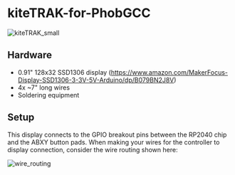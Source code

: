 # kiteTRAK-for-PhobGCC

![kiteTRAK_small](https://github.com/kiteCTRL/kiteTRAK-for-PhobGCC/assets/68704631/4c2265f8-7842-4f7e-8d78-8f7caa818333)

## Hardware
* 0.91" 128x32 SSD1306 display (https://www.amazon.com/MakerFocus-Display-SSD1306-3-3V-5V-Arduino/dp/B079BN2J8V)
* 4x ~7" long wires
* Soldering equipment

## Setup
This display connects to the GPIO breakout pins between the RP2040 chip and the ABXY button pads. When making your wires for the controller to display connection, consider the wire routing shown here:

![wire_routing](https://github.com/kiteCTRL/kiteTRAK-for-PhobGCC/assets/68704631/ebb46b6b-e7ee-47dc-8868-d6b00e7ad088)



